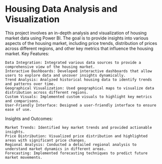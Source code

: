 # Housing Data Analysis and Visualization
This project involves an in-depth analysis and visualization of housing market data using Power BI. The goal is to provide insights into various aspects of the housing market, including price trends, distribution of prices across different regions, and other key metrics that influence the housing market.
Key Features:

    Data Integration: Integrated various data sources to provide a comprehensive view of the housing market.
    Interactive Dashboards: Developed interactive dashboards that allow users to explore data and uncover insights dynamically.
    Trend Analysis: Analyzed historical housing data to identify trends and patterns over time.
    Geographical Visualization: Used geographical maps to visualize data distribution across different regions.
    Custom Visuals: Implemented custom visuals to highlight key metrics and comparisons.
    User-Friendly Interface: Designed a user-friendly interface to ensure ease of use.

Insights and Outcomes:

    Market Trends: Identified key market trends and provided actionable insights.
    Price Distribution: Visualized price distribution and highlighted areas with significant price changes.
    Regional Analysis: Conducted a detailed regional analysis to understand market dynamics in different areas.
    Forecasting: Implemented forecasting techniques to predict future market movements.
